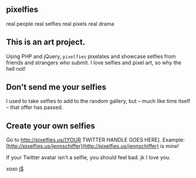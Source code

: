 pixelfies
---
real people
real selfies
real pixels
real drama

## This is an art project.

Using PHP and jQuery, `pixelfies` pixelates and showcase selfies from friends and strangers who submit. I love selfies and pixel art, so why the hell not!

## Don't send me your selfies

I used to take selfies to add to the random gallery, but – much like time itself – that offer has passed.

## Create your own selfies

Go to http://pixelfies.us/[YOUR TWITTER HANDLE GOES HERE]. Example: [http://pixelfies.us/jennschiffer](http://pixelfies.us/jennschiffer) is mine!

If your Twitter avatar isn't a selfie, you should feel bad. jk I love you.

xoxo [j$](http://twitter.com/jennschiffer)
